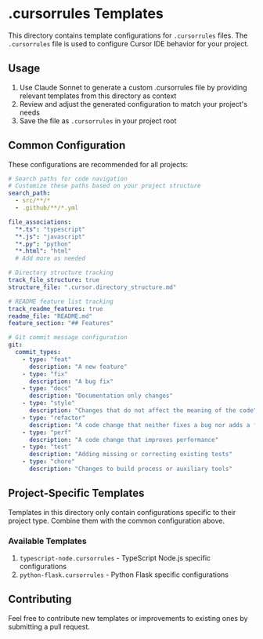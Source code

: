 # .cursorrules Templates

This directory contains template configurations for `.cursorrules` files. The `.cursorrules` file is used to configure Cursor IDE behavior for your project.

## Usage

1. Use Claude Sonnet to generate a custom .cursorrules file by providing relevant templates from this directory as context
2. Review and adjust the generated configuration to match your project's needs
3. Save the file as `.cursorrules` in your project root

## Common Configuration

These configurations are recommended for all projects:

```yaml
# Search paths for code navigation
# Customize these paths based on your project structure
search_path:
  - src/**/*
  - .github/**/*.yml

file_associations:
  "*.ts": "typescript"
  "*.js": "javascript"
  "*.py": "python"
  "*.html": "html"
  # Add more as needed

# Directory structure tracking
track_file_structure: true
structure_file: ".cursor.directory_structure.md"

# README feature list tracking
track_readme_features: true
readme_file: "README.md"
feature_section: "## Features"

# Git commit message configuration
git:
  commit_types:
    - type: "feat"
      description: "A new feature"
    - type: "fix"
      description: "A bug fix"
    - type: "docs"
      description: "Documentation only changes"
    - type: "style"
      description: "Changes that do not affect the meaning of the code"
    - type: "refactor"
      description: "A code change that neither fixes a bug nor adds a feature"
    - type: "perf"
      description: "A code change that improves performance"
    - type: "test"
      description: "Adding missing or correcting existing tests"
    - type: "chore"
      description: "Changes to build process or auxiliary tools"
```

## Project-Specific Templates

Templates in this directory only contain configurations specific to their project type. Combine them with the common configuration above.

### Available Templates

1. `typescript-node.cursorrules` - TypeScript Node.js specific configurations
2. `python-flask.cursorrules` - Python Flask specific configurations

## Contributing

Feel free to contribute new templates or improvements to existing ones by submitting a pull request.
